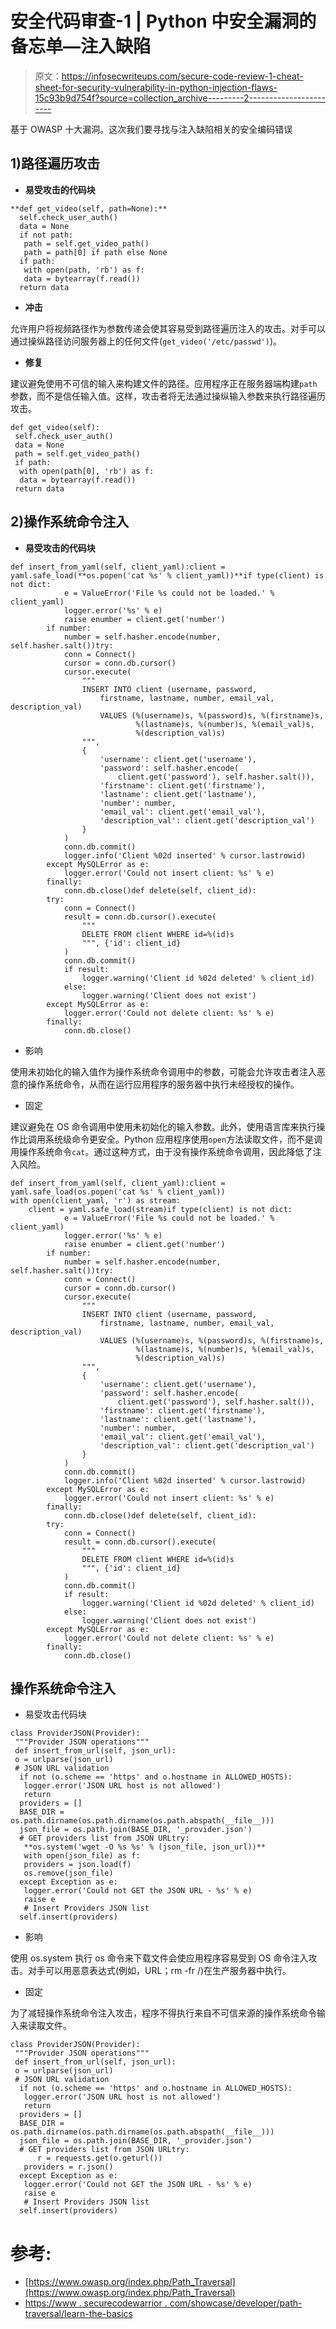# 安全代码审查-1 | Python 中安全漏洞的备忘单—注入缺陷

> 原文：<https://infosecwriteups.com/secure-code-review-1-cheat-sheet-for-security-vulnerability-in-python-injection-flaws-15c93b9d754f?source=collection_archive---------2----------------------->

基于 OWASP 十大漏洞。这次我们要寻找与注入缺陷相关的安全编码错误

## 1)路径遍历攻击

*   **易受攻击的代码块**

```
**def get_video(self, path=None):**
  self.check_user_auth()
  data = None
  if not path:
   path = self.get_video_path()
   path = path[0] if path else None
  if path:
   with open(path, 'rb') as f:
   data = bytearray(f.read())
  return data
```

*   **冲击**

允许用户将视频路径作为参数传递会使其容易受到路径遍历注入的攻击。对手可以通过操纵路径访问服务器上的任何文件(`get_video('/etc/passwd')`)。

*   **修复**

建议避免使用不可信的输入来构建文件的路径。应用程序正在服务器端构建`path`参数，而不是信任输入值。这样，攻击者将无法通过操纵输入参数来执行路径遍历攻击。

```
def get_video(self):
 self.check_user_auth()
 data = None
 path = self.get_video_path()
 if path:
  with open(path[0], 'rb') as f:
  data = bytearray(f.read())
 return data
```

## 2)操作系统命令注入

*   **易受攻击的代码块**

```
def insert_from_yaml(self, client_yaml):client = yaml.safe_load(**os.popen('cat %s' % client_yaml))**if type(client) is not dict:
            e = ValueError('File %s could not be loaded.' % client_yaml)
            logger.error('%s' % e)
            raise enumber = client.get('number')
        if number:
            number = self.hasher.encode(number, self.hasher.salt())try:
            conn = Connect()
            cursor = conn.db.cursor()
            cursor.execute(
                """
                INSERT INTO client (username, password,
                    firstname, lastname, number, email_val, description_val)
                    VALUES (%(username)s, %(password)s, %(firstname)s,
                            %(lastname)s, %(number)s, %(email_val)s,
                            %(description_val)s)
                """,
                {
                    'username': client.get('username'),
                    'password': self.hasher.encode(
                        client.get('password'), self.hasher.salt()),
                    'firstname': client.get('firstname'),
                    'lastname': client.get('lastname'),
                    'number': number,
                    'email_val': client.get('email_val'),
                    'description_val': client.get('description_val')
                }
            )
            conn.db.commit()
            logger.info('Client %02d inserted' % cursor.lastrowid)
        except MySQLError as e:
            logger.error('Could not insert client: %s' % e)
        finally:
            conn.db.close()def delete(self, client_id):
        try:
            conn = Connect()
            result = conn.db.cursor().execute(
                """
                DELETE FROM client WHERE id=%(id)s
                """, {'id': client_id}
            )
            conn.db.commit()
            if result:
                logger.warning('Client id %02d deleted' % client_id)
            else:
                logger.warning('Client does not exist')
        except MySQLError as e:
            logger.error('Could not delete client: %s' % e)
        finally:
            conn.db.close()
```

*   影响

使用未初始化的输入值作为操作系统命令调用中的参数，可能会允许攻击者注入恶意的操作系统命令，从而在运行应用程序的服务器中执行未经授权的操作。

*   固定

建议避免在 OS 命令调用中使用未初始化的输入参数。此外，使用语言库来执行操作比调用系统级命令更安全。Python 应用程序使用`open`方法读取文件，而不是调用操作系统命令`cat`。通过这种方式，由于没有操作系统命令调用，因此降低了注入风险。

```
def insert_from_yaml(self, client_yaml):client = yaml.safe_load(os.popen('cat %s' % client_yaml))
with open(client_yaml, 'r') as stream:
    client = yaml.safe_load(stream)if type(client) is not dict:
            e = ValueError('File %s could not be loaded.' % client_yaml)
            logger.error('%s' % e)
            raise enumber = client.get('number')
        if number:
            number = self.hasher.encode(number, self.hasher.salt())try:
            conn = Connect()
            cursor = conn.db.cursor()
            cursor.execute(
                """
                INSERT INTO client (username, password,
                    firstname, lastname, number, email_val, description_val)
                    VALUES (%(username)s, %(password)s, %(firstname)s,
                            %(lastname)s, %(number)s, %(email_val)s,
                            %(description_val)s)
                """,
                {
                    'username': client.get('username'),
                    'password': self.hasher.encode(
                        client.get('password'), self.hasher.salt()),
                    'firstname': client.get('firstname'),
                    'lastname': client.get('lastname'),
                    'number': number,
                    'email_val': client.get('email_val'),
                    'description_val': client.get('description_val')
                }
            )
            conn.db.commit()
            logger.info('Client %02d inserted' % cursor.lastrowid)
        except MySQLError as e:
            logger.error('Could not insert client: %s' % e)
        finally:
            conn.db.close()def delete(self, client_id):
        try:
            conn = Connect()
            result = conn.db.cursor().execute(
                """
                DELETE FROM client WHERE id=%(id)s
                """, {'id': client_id}
            )
            conn.db.commit()
            if result:
                logger.warning('Client id %02d deleted' % client_id)
            else:
                logger.warning('Client does not exist')
        except MySQLError as e:
            logger.error('Could not delete client: %s' % e)
        finally:
            conn.db.close()
```

## 操作系统命令注入

*   易受攻击代码块

```
class ProviderJSON(Provider):
 """Provider JSON operations"""
 def insert_from_url(self, json_url):
 o = urlparse(json_url)
 # JSON URL validation
  if not (o.scheme == 'https' and o.hostname in ALLOWED_HOSTS):
   logger.error('JSON URL host is not allowed')
   return
  providers = []
  BASE_DIR = os.path.dirname(os.path.dirname(os.path.abspath(__file__)))
  json_file = os.path.join(BASE_DIR, '_provider.json')
  # GET providers list from JSON URLtry:
   **os.system('wget -O %s %s' % (json_file, json_url))**
   with open(json_file) as f:
   providers = json.load(f)
   os.remove(json_file)
  except Exception as e:
   logger.error('Could not GET the JSON URL - %s' % e)
   raise e
   # Insert Providers JSON list
  self.insert(providers)
```

*   影响

使用 os.system 执行 os 命令来下载文件会使应用程序容易受到 OS 命令注入攻击。对手可以用恶意表达式(例如，URL；rm -fr /)在生产服务器中执行。

*   固定

为了减轻操作系统命令注入攻击，程序不得执行来自不可信来源的操作系统命令输入来读取文件。

```
class ProviderJSON(Provider):
 """Provider JSON operations"""
 def insert_from_url(self, json_url):
 o = urlparse(json_url)
 # JSON URL validation
  if not (o.scheme == 'https' and o.hostname in ALLOWED_HOSTS):
   logger.error('JSON URL host is not allowed')
   return
  providers = []
  BASE_DIR = os.path.dirname(os.path.dirname(os.path.abspath(__file__)))
  json_file = os.path.join(BASE_DIR, '_provider.json')
  # GET providers list from JSON URLtry:
      r = requests.get(o.geturl())
   providers = r.json()
  except Exception as e:
   logger.error('Could not GET the JSON URL - %s' % e)
   raise e
   # Insert Providers JSON list
  self.insert(providers)
```

# 参考:

*   [https://www.owasp.org/index.php/Path_Traversal](https://www.owasp.org/index.php/Path_Traversal)
*   [https://www . securecodewarrior . com/showcase/developer/path-traversal/learn-the-basics](https://www.securecodewarrior.com/showcase/developer/path-traversal/learn-the-basics)